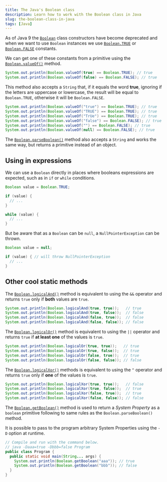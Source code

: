```yaml
---
title: The Java's Boolean class
description: Learn how to work with the Boolean class in Java
slug: the-boolean-class-in-java
tags: [Java]
---
```


As of Java 9 the [`Boolean`][boolean] class constructors have become deprecated
and when we want to use `Boolean` instances we use [`Boolean.TRUE`][true] or
[`Boolean.FALSE`][false] constants.

We can get one of these constants from a primitive using the
[`Boolean.valueOf()`][valueof] method.

```java
System.out.println(Boolean.valueOf(true) == Boolean.TRUE); // true
System.out.println(Boolean.valueOf(false) == Boolean.FALSE); // true
```

This method also accepts a `String` that, if it equals the word **true**,
ignoring if the letters are uppercase or lowercase, the result will be equal to
`Boolean.TRUE`, otherwise it will be `Boolean.FALSE`.

```java
System.out.println(Boolean.valueOf("true") == Boolean.TRUE); // true
System.out.println(Boolean.valueOf("TRUE") == Boolean.TRUE); // true
System.out.println(Boolean.valueOf("TrUe") == Boolean.TRUE); // true
System.out.println(Boolean.valueOf("false") == Boolean.FALSE); // true
System.out.println(Boolean.valueOf("") == Boolean.FALSE); // true
System.out.println(Boolean.valueOf(null) == Boolean.FALSE); // true
```

The [`Boolean.parseBoolean()`][parseboolean] method also accepts a `String` and
works the same way, but returns a primitive instead of an object.

## Using in expressions

We can use a `Boolean` directly in places where booleans expressions are
expected, such as in `if` or `while` conditions.

```java
Boolean value = Boolean.TRUE;

if (value) {
  // ...
}

while (value) {
  // ...
}
```

But be aware that as a `Boolean` can be `null`, a `NullPointerException` can be
thrown.

```java
Boolean value = null;

if (value) { // will throw NullPointerException
  // ...
}
```

## Other cool static methods

The [`Boolean.logicalAnd()`][logicaland] method is equivalent to using the `&&`
operator and returns `true` only if **both** values are `true`.

```java
System.out.println(Boolean.logicalAnd(true, true));   // true
System.out.println(Boolean.logicalAnd(true, false));  // false
System.out.println(Boolean.logicalAnd(false, true));  // false
System.out.println(Boolean.logicalAnd(false, false)); // false
```

The [`Boolean.logicalOr()`][logicalor] method is equivalent to using the `||`
operator and returns `true` if **at least one** of the values is `true`.

```java
System.out.println(Boolean.logicalOr(true, true));   // true
System.out.println(Boolean.logicalOr(true, false));  // true
System.out.println(Boolean.logicalOr(false, true));  // true
System.out.println(Boolean.logicalOr(false, false)); // false
```

The [`Boolean.logicalXor()`][logicalxor] methods is equivalent to using the `^`
operator and returns `true` only if **one** of the values is `true`.

```java
System.out.println(Boolean.logicalXor(true, true));   // false
System.out.println(Boolean.logicalXor(true, false));  // true
System.out.println(Boolean.logicalXor(false, true));  // true
System.out.println(Boolean.logicalXor(false, false)); // false
```

The [`Boolean.getBoolean()`][getboolean] method is used to return a
_System Property_ as a `boolean` primitive following to same rules as the
`Boolean.parseBoolean()` method.

It is possible to pass to the program arbitrary System Properties using the
`-D` option at runtime.

```java
// Compile and run with the command below.
// java -Daaa=true -Dbbb=false Program
public class Program {
  public static void main(String... args) {
    System.out.println(Boolean.getBoolean("aaa")); // true
    System.out.println(Boolean.getBoolean("bbb")); // false
  }
}
```

[boolean]: https://docs.oracle.com/en/java/javase/17/docs/api/java.base/java/lang/Boolean.html
[true]: https://docs.oracle.com/en/java/javase/17/docs/api/java.base/java/lang/Boolean.html#TRUE
[false]: https://docs.oracle.com/en/java/javase/17/docs/api/java.base/java/lang/Boolean.html#FALSE
[valueof]: https://docs.oracle.com/en/java/javase/17/docs/api/java.base/java/lang/Boolean.html#valueOf(boolean)
[parseboolean]: https://docs.oracle.com/en/java/javase/17/docs/api/java.base/java/lang/Boolean.html#parseBoolean(java.lang.String)
[logicaland]: https://docs.oracle.com/en/java/javase/17/docs/api/java.base/java/lang/Boolean.html#logicalAnd(boolean,boolean)
[logicalor]: https://docs.oracle.com/en/java/javase/17/docs/api/java.base/java/lang/Boolean.html#logicalOr(boolean,boolean)
[logicalxor]: https://docs.oracle.com/en/java/javase/17/docs/api/java.base/java/lang/Boolean.html#logicalXor(boolean,boolean)
[getboolean]: https://docs.oracle.com/en/java/javase/17/docs/api/java.base/java/lang/Boolean.html#getBoolean(java.lang.String)

